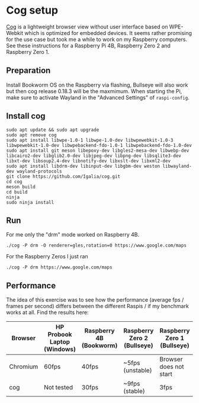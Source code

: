 # Cog setup

[Cog](https://github.com/Igalia/cog) is a lightweight browser view without user interface based on WPE-Webkit which is optimized for embedded devices. It seems rather promising for the use case but took me a while to work on my Raspberry computers. See these instructions for a Raspberry Pi 4B, Raspberry Zero 2 and Raspberry Zero 1.

## Preparation

Install Bookworm OS on the Raspberry via flashing, Bullseye will also work but then cog release 0.18.3 will be the maxmimum. When starting the Pi, make sure to activate Wayland in the "Advanced Settings" of `raspi-config`.

## Install cog

    sudo apt update && sudo apt upgrade
    sudo apt remove cog
    sudo apt install libwpe-1.0-1 libwpe-1.0-dev libwpewebkit-1.0-3 libwpewebkit-1.0-dev libwpebackend-fdo-1.0-1 libwpebackend-fdo-1.0-dev
    sudo apt install git meson libepoxy-dev libgles2-mesa-dev libwebp-dev libcairo2-dev libglib2.0-dev libjpeg-dev libpng-dev libsqlite3-dev libxt-dev libsoup2.4-dev libnotify-dev libxslt-dev libxml2-dev 
    sudo apt install libdrm-dev libinput-dev libgbm-dev weston libwayland-dev wayland-protocols
    git clone https://github.com/Igalia/cog.git
    cd cog
    meson build
    cd build
    ninja
    sudo ninja install

## Run

For me only the "drm" mode worked on Raspberry 4B.

    ./cog -P drm -O renderer=gles,rotation=0 https://www.google.com/maps

For the Raspberry Zeros I just ran

    ./cog -P drm https://www.google.com/maps

## Performance

The idea of this exercise was to see how the performance (average fps / frames per second) differs between the different Raspis / if my benchmark works at all. Find the results here:

| Browser | HP Probook Laptop (Windows) | Raspberry 4B (Bookworm) | Raspberry Zero 2 (Bullseye) | Raspberry Zero 1 (Bullseye) |
| ----------- | --------------------------- | ----------------------- | --------------------------- | --------------------------- |
| Chromium | 60fps | 40fps | ~5fps (unstable) | Browser does not start |
| cog | Not tested | 30fps | ~9fps (stable) | 3fps